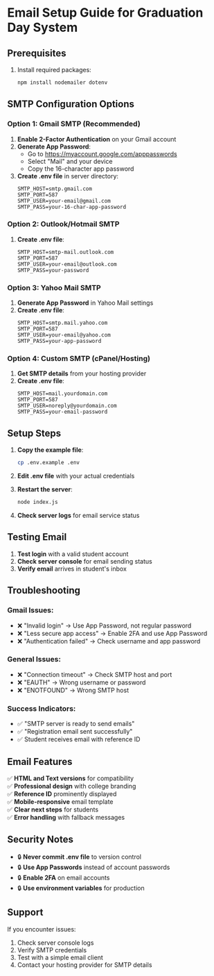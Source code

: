 # Email Setup Guide for Graduation Day System

## Prerequisites
1. Install required packages:
   ```bash
   npm install nodemailer dotenv
   ```

## SMTP Configuration Options

### Option 1: Gmail SMTP (Recommended)
1. **Enable 2-Factor Authentication** on your Gmail account
2. **Generate App Password**:
   - Go to https://myaccount.google.com/apppasswords
   - Select "Mail" and your device
   - Copy the 16-character app password
3. **Create .env file** in server directory:
   ```
   SMTP_HOST=smtp.gmail.com
   SMTP_PORT=587
   SMTP_USER=your-email@gmail.com
   SMTP_PASS=your-16-char-app-password
   ```

### Option 2: Outlook/Hotmail SMTP
1. **Create .env file**:
   ```
   SMTP_HOST=smtp-mail.outlook.com
   SMTP_PORT=587
   SMTP_USER=your-email@outlook.com
   SMTP_PASS=your-password
   ```

### Option 3: Yahoo Mail SMTP
1. **Generate App Password** in Yahoo Mail settings
2. **Create .env file**:
   ```
   SMTP_HOST=smtp.mail.yahoo.com
   SMTP_PORT=587
   SMTP_USER=your-email@yahoo.com
   SMTP_PASS=your-app-password
   ```

### Option 4: Custom SMTP (cPanel/Hosting)
1. **Get SMTP details** from your hosting provider
2. **Create .env file**:
   ```
   SMTP_HOST=mail.yourdomain.com
   SMTP_PORT=587
   SMTP_USER=noreply@yourdomain.com
   SMTP_PASS=your-email-password
   ```

## Setup Steps

1. **Copy the example file**:
   ```bash
   cp .env.example .env
   ```

2. **Edit .env file** with your actual credentials

3. **Restart the server**:
   ```bash
   node index.js
   ```

4. **Check server logs** for email service status

## Testing Email

1. **Test login** with a valid student account
2. **Check server console** for email sending status
3. **Verify email** arrives in student's inbox

## Troubleshooting

### Gmail Issues:
- ❌ "Invalid login" → Use App Password, not regular password
- ❌ "Less secure app access" → Enable 2FA and use App Password
- ❌ "Authentication failed" → Check username and app password

### General Issues:
- ❌ "Connection timeout" → Check SMTP host and port
- ❌ "EAUTH" → Wrong username or password
- ❌ "ENOTFOUND" → Wrong SMTP host

### Success Indicators:
- ✅ "SMTP server is ready to send emails"
- ✅ "Registration email sent successfully"
- ✅ Student receives email with reference ID

## Email Features

✅ **HTML and Text versions** for compatibility  
✅ **Professional design** with college branding  
✅ **Reference ID** prominently displayed  
✅ **Mobile-responsive** email template  
✅ **Clear next steps** for students  
✅ **Error handling** with fallback messages  

## Security Notes

- 🔒 **Never commit .env file** to version control
- 🔒 **Use App Passwords** instead of account passwords
- 🔒 **Enable 2FA** on email accounts
- 🔒 **Use environment variables** for production

## Support

If you encounter issues:
1. Check server console logs
2. Verify SMTP credentials
3. Test with a simple email client
4. Contact your hosting provider for SMTP details
